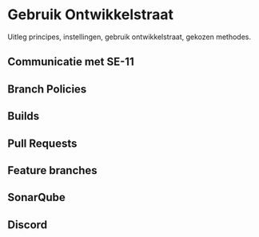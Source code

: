 # Gebruik Ontwikkelstraat
Uitleg principes, instellingen, gebruik ontwikkelstraat, gekozen methodes.

## Communicatie met SE-11


## Branch Policies


## Builds 


## Pull Requests 


## Feature branches


## SonarQube


## Discord


